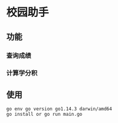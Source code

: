 # 校园助手
## 功能
### 查询成绩
### 计算学分积

## 使用
```
go env go version go1.14.3 darwin/amd64
go install or go run main.go
```

 